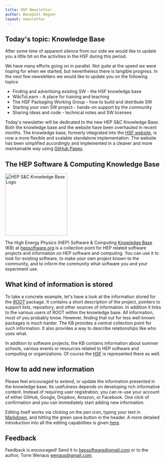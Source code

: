 ```yaml
---
title: HSF Newsletter
author: Benedikt Hegner
layout: newsletter
---
```


## Today's topic: Knowledge Base

After some time of apparent silence from our side we would like to update
you a little bit on the activities in the HSF during this period.

We have many efforts going on in parallel. Not quite at the speed we were
hoping for when we started, but nevertheless there is tangible progress.
In the next few newsletters we would like to update you on the following topics:

   * Finding and advertising existing SW - the HSF knowledge base
   * WikiToLearn - A place for training and teaching
   * The HSF Packaging Working Group - how to build and distribute SW
   * Starting your own SW project - hands-on support by the community
   * Sharing ideas and code - technical notes and SW licenses

Today's newsletter will be dedicated to the new HEP S&C Knowledge Base.
Both the knowledge base and the website have been overhauled in recent months.
The knowledge base, formerly integrated into the [HSF website](http://www.hepsoftwarefoundation.org),
is now a more flexible and scalable standalone implementation. The website has
been simplified accordingly and implemented in a cleaner and more maintainable
way using [GitHub Pages](https://pages.github.com/).

## The HEP Software & Computing Knowledge Base

<img src="http://www.hepsoftware.org/sw/static/hepsoftware-logo-white-400.jpg" alt="HEP S&C Knowledge Base Logo" width="200">

The High Energy Physics (HEP) Software & Computing [Knowledge Base](https://en.wikipedia.org/wiki/Knowledge_base) (KB) at [hepsoftware.org](http://hepsoftware.org) is a collection point for HEP related software projects and information on HEP software and computing. You can use it to look for existing software, to make your own project known to the community, and to inform the community what software you and your experiment use.


## What kind of information is stored

To take a concrete example, let's have a look at the information stored for the
*[ROOT](http://hepsoftware.org/e/root)* package. It contains a short description
of the project, pointers to support lists, repository, and other sources of
information. In addition it links to the various users of ROOT within the knowledge
base. All information, most of you probably know.
However, finding that out for less well known packages is much harder. The KB provides a central collection point for such information. It also provides a way to describe relationships like who uses what.

In addition to software projects, the KB contains information about
summer schools, various events or resources related to HEP software and computing or organizations. Of course the [HSF](http://hepsoftware.org/e/hsf)
is represented there as well.

## How to add new information

Please feel encouraged to extend, or update the information presented in the knowledge base. Its usefulness depends on developing rich informative content. Instead of requiring user registration, you can re-use your account of either GitHub, Google, Dropbox, Amazon, or Facebook. One click of confirmation and you can immediately start adding new information.

Editing itself works via clicking on the *pen icon*, typing your text in [Markdown](https://help.github.com/articles/markdown-basics/), and hitting the green save button in the header. A more detailed introduction into all the editing capabilities is given [here](http://hepsoftware.org/e/hepsoftwareorg).



## Feedback

Feedback is encouraged! Send it to hepsoftware@gmail.com or to the author, Torre Wenaus wenaus@gmail.com.
